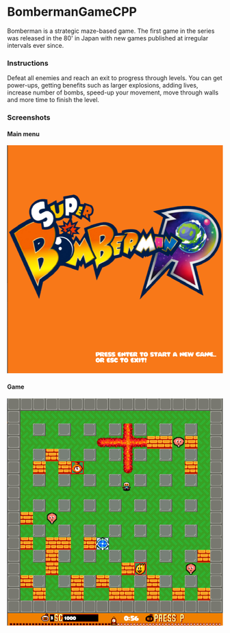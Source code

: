 # BombermanGameCPP
 
 Bomberman is a strategic maze-based game. The first game in the series was released in the 80' in Japan with new games published at irregular intervals ever since.
 
### Instructions

Defeat all enemies and reach an exit to progress through levels. You can get power-ups, getting benefits such as larger explosions, adding lives, increase number of bombs, speed-up your movement, move through walls and more time to finish the level.

### Screenshots

#### Main menu
![Image 1](/Preview/main.png)

#### Game
![Image 1](/Preview/game.png)
